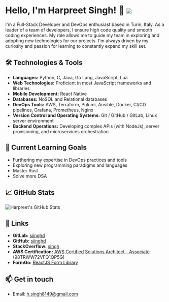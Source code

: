 # Hello, I'm Harpreet Singh! 👋 ![](https://komarev.com/ghpvc/?username=siinghd)

I'm a Full-Stack Developer and DevOps enthusiast based in Turin, Italy. As a leader of a team of developers, I ensure high code quality and smooth coding experiences. My role allows me to guide my team in exploring and adopting new technologies for our projects. I'm always driven by my curiosity and passion for learning to constantly expand my skill set.

## 🛠️ Technologies & Tools

- **Languages:** Python, C, Java, Go Lang, JavaScript, Lua
- **Web Technologies:** Proficient in most JavaScript frameworks and libraries
- **Mobile Development:** React Native
- **Databases:** NoSQL and Relational databases
- **DevOps Tools:** AWS, Terraform, Pulumi, Ansible, Docker, CI/CD pipelines, Grafana, Prometheus, Nginx
- **Version Control and Operating Systems:** Git / GitHub / GitLab, Linux server environment
- **Backend Operations:** Developing complex APIs (with NodeJs), server provisioning, and microservices orchestration

## 🌱 Current Learning Goals

- Furthering my expertise in DevOps practices and tools
- Exploring new programming paradigms and languages
- Master Rust
- Solve more DSA

## 📈 GitHub Stats

![Harpreet's GitHub Stats](https://github-readme-stats.vercel.app/api?username=siinghd&show_icons=true&hide_title=true&count_private=true&hide=prs&theme=default)

## 🔗 Links

- **GitLab:** [siinghd](https://gitlab.com/siinghd)
- **GitHub:** [siinghd](https://github.com/siinghd)
- **StackOverflow:** [singh](https://stackoverflow.com/users/9386720/singh)
- **AWS Certification:** [AWS Certified Solutions Architect - Associate](https://aws.amazon.com/verification) (98TRWW72VFQ1QP5G)
- **FormGo:** [ReactJS Form Library](https://www.npmjs.com/package/formgo)

## 📫 Get in touch

- Email: h.singh8149@gmail.com

